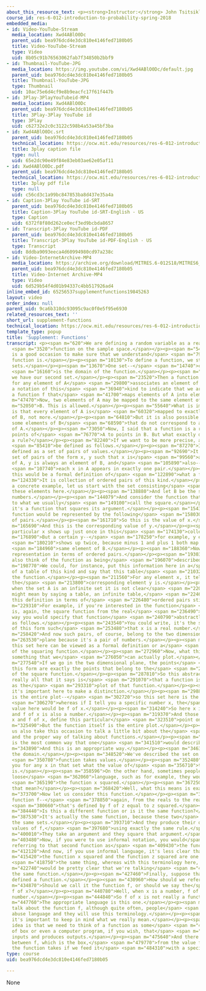 ```yaml
---
about_this_resource_text: <p><strong>Instructor:</strong> John Tsitsiklis</p>
course_id: res-6-012-introduction-to-probability-spring-2018
embedded_media:
- id: Video-YouTube-Stream
  media_location: Xwd4ABlO0Dc
  parent_uid: bea976dcd4e3dc810e4146fed7180b05
  title: Video-YouTube-Stream
  type: Video
  uid: 8b05c91b76563062fab7f34850b2bbf9
- id: Thumbnail-YouTube-JPG
  media_location: https://img.youtube.com/vi/Xwd4ABlO0Dc/default.jpg
  parent_uid: bea976dcd4e3dc810e4146fed7180b05
  title: Thumbnail-YouTube-JPG
  type: Thumbnail
  uid: 10ac75e6d4cf9e8b9eacfc17f61f447b
- id: 3Play-3PlayYouTubeid-MP4
  media_location: Xwd4ABlO0Dc
  parent_uid: bea976dcd4e3dc810e4146fed7180b05
  title: 3Play-3Play YouTube id
  type: 3Play
  uid: c62732e2c0c3122c598b4a53a45bf3ba
- id: Xwd4ABlO0Dc.srt
  parent_uid: bea976dcd4e3dc810e4146fed7180b05
  technical_location: https://ocw.mit.edu/resources/res-6-012-introduction-to-probability-spring-2018/part-i-the-fundamentals/supplement-functions/Xwd4ABlO0Dc.srt
  title: 3play caption file
  type: null
  uid: 65e2dc90e49f84e83eb03ae62e05af11
- id: Xwd4ABlO0Dc.pdf
  parent_uid: bea976dcd4e3dc810e4146fed7180b05
  technical_location: https://ocw.mit.edu/resources/res-6-012-introduction-to-probability-spring-2018/part-i-the-fundamentals/supplement-functions/Xwd4ABlO0Dc.pdf
  title: 3play pdf file
  type: null
  uid: c56cd3c1a99bc847853ba8d437e35a4a
- id: Caption-3Play YouTube id-SRT
  parent_uid: bea976dcd4e3dc810e4146fed7180b05
  title: Caption-3Play YouTube id-SRT-English - US
  type: Caption
  uid: 6372f8f80d262ce0ecf3ed9bcbda8657
- id: Transcript-3Play YouTube id-PDF
  parent_uid: bea976dcd4e3dc810e4146fed7180b05
  title: Transcript-3Play YouTube id-PDF-English - US
  type: Transcript
  uid: 8ddba9093eeca4d60994980cd97a238c
- id: Video-InternetArchive-MP4
  media_location: https://archive.org/download/MITRES.6-012S18/MITRES6_012S18_S05-01_300k.mp4
  parent_uid: bea976dcd4e3dc810e4146fed7180b05
  title: Video-Internet Archive-MP4
  type: Video
  uid: 6d529b54f4d01b94337c4bb517926ad4
inline_embed_id: 65256537supplementfunctions19845263
layout: video
order_index: null
parent_uid: 9ca6b310dc93095c9ac0f0e5f95e6930
related_resources_text: ''
short_url: supplement-functions
technical_location: https://ocw.mit.edu/resources/res-6-012-introduction-to-probability-spring-2018/part-i-the-fundamentals/supplement-functions
template_type: popup
title: 'Supplement: Functions'
transcript: <p><span m="620">We are defining a random variable as a real valued</span>
  <span m="3520">function on the sample space.</span></p><p><span m="5430">So this
  is a good occasion to make sure that we understand</span> <span m="7960">what a
  function is.</span></p><p><span m="10130">To define a function, we start with two
  sets.</span></p><p><span m="13670">One set--</span> <span m="14740">call it A--</span>
  <span m="16160">is the domain of the function.</span></p><p><span m="20420">And
  we have our second set.</span></p><p><span m="23520">Then a function is a rule that
  for any element of A</span> <span m="29800">associates an element of B. And we use
  a notation of this</span> <span m="36940">kind to indicate that we are dealing with
  a function f that</span> <span m="41700">maps elements of A into elements of B.</span></p><p><span
  m="47470">Now, two elements of A may be mapped to the same element of</span> <span
  m="52050">B. This is allowed.</span></p><p><span m="55640">What is important, however,
  is that every element of A is</span> <span m="60320">mapped to exactly one element
  of B, not more.</span></p><p><span m="64810">But it is also possible that we have
  some elements of B</span> <span m="68590">that do not correspond to any of the elements
  of A.</span></p><p><span m="73050">Now, I said that a function is a rule that assigns
  points of</span> <span m="76770">A to points in B. But what exactly do we mean by
  a rule?</span></p><p><span m="82240">If we want to be more precise, a function would</span>
  <span m="85410">be defined as follows.</span></p><p><span m="87270">It would be
  defined as a set of pairs of values.</span></p><p><span m="92690">It would be a
  set of pairs of the form x, y such that x is</span> <span m="99560">always an element
  of A, y is always an element of B, and</span> <span m="105890">also-- most important--</span>
  <span m="107740">each x in A appears in exactly one pair.</span></p><p><span m="120030">So
  this would be a formal definition of</span> <span m="122890">what a function is.</span></p><p><span
  m="124330">It is collection of ordered pairs of this kind.</span></p><p><span m="129000">As
  a concrete example, let us start with the set consisting</span> <span m="134590">of
  these elements here.</span></p><p><span m="138880">And let B be the set of real
  numbers.</span></p><p><span m="144079">And consider the function that corresponds
  to what we usually</span> <span m="149100">call the square.</span></p><p><span m="150610">So
  it's a function that squares its argument.</span></p><p><span m="154320">Then this
  function would be represented by the following</span> <span m="158030">collection
  of pairs.</span></p><p><span m="161710">So this is the value of x.</span></p><p><span
  m="165690">And this is the corresponding value of y.</span></p><p><span m="168820">Any
  particular x shows up just once in this</span> <span m="174130">collection of pairs.</span></p><p><span
  m="176890">But a certain y--</span> <span m="178250">for example, y equal to 1--</span>
  <span m="180210">shows up twice, because minus 1 and plus 1 both map to the</span>
  <span m="184960">same element of B.</span></p><p><span m="188360">Now, this is a
  representation in terms of ordered pairs.</span></p><p><span m="193030">But we could
  also think of the function as being</span> <span m="196070">described by a table.</span></p><p><span
  m="198770">We could, for instance, put this information here in a</span> <span m="205340">form
  of a table of this kind and say that this table</span> <span m="210320">describes
  the function.</span></p><p><span m="211560">For any element x, it tells us what
  the</span> <span m="213800">corresponding element y is.</span></p><p><span m="216710">However,
  when the set A is an infinite set it is not clear</span> <span m="220450">what we
  might mean by saying a table, an infinite table,</span> <span m="224640">whereas
  this definition in terms of</span> <span m="226480">ordered pairs still applies.</span></p><p><span
  m="229310">For example, if you're interested in the function</span> <span m="233470">which
  is, again, the square function from the real</span> <span m="236490">numbers, the
  way you would specify that function</span> <span m="240790">abstractly would be
  as follows.</span></p><p><span m="243540">You could write, it's the set of all pairs
  of this form such</span> <span m="253480">that x is a real number.</span></p><p><span
  m="258420">And now such pairs, of course, belong to the two dimensional</span> <span
  m="263530">plane because it's a pair of numbers.</span></p><p><span m="266350">So
  this set here can be viewed as a formal definition or a</span> <span m="269880">specification
  of the squaring function.</span></p><p><span m="272960">Now, what this set is is
  something that we</span> <span m="276050">can actually plot.</span></p><p><span
  m="277540">If we go in the two dimensional plane, the points</span> <span m="280670">of
  this form are exactly the points that belong to the</span> <span m="284980">graph
  of the square function.</span></p><p><span m="287810">So this abstract definition,
  really all that it says is</span> <span m="291070">that a function is the same thing
  as the</span> <span m="293310">plot of that function.</span></p><p><span m="295550">But
  it's important here to make a distinction.</span></p><p><span m="298810">The function
  is the entire plot--</span> <span m="302720">so this set here is the function f--</span>
  <span m="306270">whereas if I tell you a specific number x, the</span> <span m="310400">corresponding
  value here would be f of x.</span></p><p><span m="314240">So here x is a number
  and f of x is also a number.</span></p><p><span m="319370">And those two values,
  x and f of x, define this particular</span> <span m="323510">point on this plot.</span></p><p><span
  m="325490">But the function itself is the entire plot.</span></p><p><span m="330141">Let
  us also take this occasion to talk a little bit about the</span> <span m="334159">notation
  and the proper way of talking about functions.</span></p><p><span m="338430">Here
  is the most common way that one</span> <span m="341510">would describe a function.</span></p><p><span
  m="343890">And this is an appropriate way.</span></p><p><span m="346320">We've described
  the domain.</span></p><p><span m="348520">We've described the set on which the</span>
  <span m="350780">function takes values.</span></p><p><span m="352480">And I'm telling
  you for any x in that set what the value of</span> <span m="356710">the function
  is.</span></p><p><span m="358596">On the other hand, sometimes people use a more
  loose</span> <span m="362060">language, such as for example, they would say,</span>
  <span m="365190">the function x squared.</span></p><p><span m="367250">What does
  that mean?</span></p><p><span m="368420">Well, what this means is exactly this statement.</span></p><p><span
  m="373700">Now let us consider this function.</span></p><p><span m="376310">The
  function f--</span> <span m="378850">again, from the reals to the reals--</span>
  <span m="380660">that's defined by f of z equal to z squared.</span></p><p><span
  m="384440">Is this a different function or is it the same function?</span></p><p><span
  m="387530">It's actually the same function, because these two</span> <span m="391870">involve
  the same sets.</span></p><p><span m="393710">And they produce their outputs, the
  values of f,</span> <span m="397680">using exactly the same rule.</span></p><p><span
  m="400010">They take an argument and they square that argument.</span></p><p><span
  m="403480">Now, if you were to use informal notation, you would</span> <span m="406860">be
  referring to that second function as</span> <span m="409430">the function z squared.</span></p><p><span
  m="412120">And now, if you use informal language, it's less clear that</span> <span
  m="415420">the function x squared and the function z squared are one and</span>
  <span m="418750">the same thing, whereas with this terminology here, it</span> <span
  m="422740">would be pretty clear that we're talking</span> <span m="425110">about
  the same function.</span></p><p><span m="427460">Finally, suppose that we have already
  defined a function.</span></p><p><span m="430960">How should we refer to it in general?</span></p><p><span
  m="434870">Should we call it the function f, or should we say the</span> <span m="438620">function
  f of x?</span></p><p><span m="440780">Well, when x is a number, f of x is also a
  number.</span></p><p><span m="444840">So f of x is not really a function.</span></p><p><span
  m="447760">The appropriate language is this one.</span></p><p><span m="450270">We
  talk about the function f, although quite often, people</span> <span m="454400">will
  abuse language and they will use this terminology.</span></p><p><span m="457590">But
  it's important to keep in mind what we really mean.</span></p><p><span m="461800">The
  idea is that we need to think of a function as some</span> <span m="465970">kind
  of box or even a computer program, if you wish, that</span> <span m="471520">takes
  inputs and produces outputs.</span></p><p><span m="475640">And there's a distinction
  between f, which is the box,</span> <span m="479770">from the value f of x that
  the function takes if we feed it</span> <span m="484310">with a specific argument.</span></p><p>&nbsp;</p>
type: course
uid: bea976dcd4e3dc810e4146fed7180b05

---
```

None